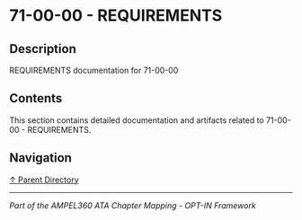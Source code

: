 # 71-00-00 - REQUIREMENTS

## Description

REQUIREMENTS documentation for 71-00-00

## Contents

This section contains detailed documentation and artifacts related to 71-00-00 - REQUIREMENTS.

## Navigation

[↑ Parent Directory](../README.md)

---

*Part of the AMPEL360 ATA Chapter Mapping - OPT-IN Framework*
